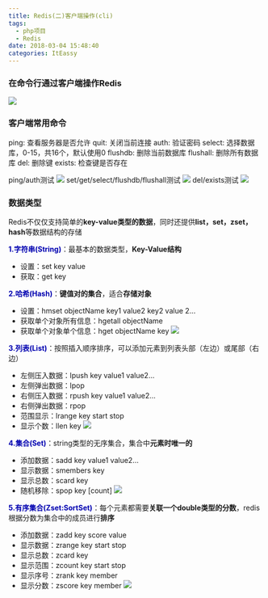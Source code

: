 ```yaml
---
title: Redis(二)客户端操作(cli)
tags:
  - php项目
  - Redis
date: 2018-03-04 15:48:40
categories: ItEassy
---
```

### 在命令行通过客户端操作Redis
![](/images/redis.jpg)

### 客户端常用命令
ping: 查看服务器是否允许
quit: 关闭当前连接
auth: 验证密码
select: 选择数据库，0-15，共16个，默认使用0
flushdb: 删除当前数据库
flushall: 删除所有数据库
del: 删除键
exists: 检查键是否存在

ping/auth测试
![](/images/redis20.png)
set/get/select/flushdb/flushall测试
![](/images/redis21.png)
del/exists测试
![](/images/redis22.png)

### 数据类型
Redis不仅仅支持简单的**key-value类型的数据**，同时还提供**list，set，zset，hash**等数据结构的存储

<font color='##00008b'>**1.字符串(String)**</font>：最基本的数据类型，**Key-Value结构**
* 设置：set key value
* 获取：get key

<font color='##00008b'>**2.哈希(Hash)**</font>：**键值对的集合**，适合**存储对象**
* 设置：hmset objectName key1 value2 key2 value 2...
* 获取单个对象所有信息：hgetall objectName
* 获取单个对象单个信息：hget objectName key
![](/images/redis23.png)

<font color='##00008b'>**3.列表(List)**</font>：按照插入顺序排序，可以添加元素到列表头部（左边）或尾部（右边）
* 左侧压入数据：lpush key value1 value2...
* 左侧弹出数据：lpop
* 右侧压入数据：rpush key value1 value2...
* 右侧弹出数据：rpop
* 范围显示：lrange key start stop
* 显示个数：llen key
![](/images/redis24.png)

<font color='##00008b'>**4.集合(Set)**</font>：string类型的无序集合，集合中**元素时唯一的**
* 添加数据：sadd key value1 value2...
* 显示数据：smembers key
* 显示总数：scard key
* 随机移除：spop key [count]
![](/images/redis25.png)


<font color='##00008b'>**5.有序集合(Zset:SortSet)**</font>：每个元素都需要**关联一个double类型的分数**，redis根据分数为集合中的成员进行**排序**
* 添加数据：zadd key score value
* 显示数据：zrange key start stop
* 显示总数：zcard key
* 显示范围：zcount key start stop
* 显示序号：zrank key member
* 显示分数：zscore key member
![](/images/redis26.png)